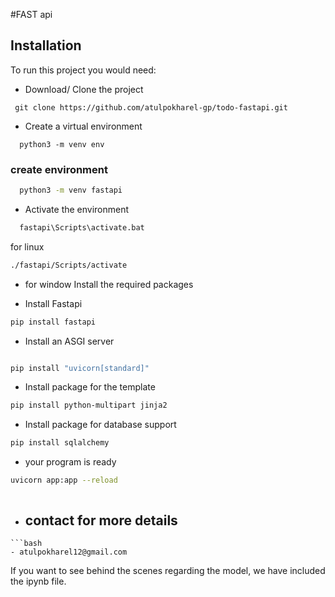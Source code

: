 #FAST api

## Installation

To run this project you would need:

- Download/ Clone the project

```git
 git clone https://github.com/atulpokharel-gp/todo-fastapi.git
```

- Create a virtual environment

```python3
  python3 -m venv env
```
### create environment
```bash
  python3 -m venv fastapi
```
- Activate the environment
```bash
  fastapi\Scripts\activate.bat
```
for linux
```bash
./fastapi/Scripts/activate
```
- for window
 Install the required packages

- Install Fastapi
```bash
pip install fastapi
```
- Install an ASGI server
```bash

pip install "uvicorn[standard]"
```
- Install package for the template

```bash
pip install python-multipart jinja2
```
- Install package for database support

```bash
pip install sqlalchemy
```
- your program is  ready
```bash
uvicorn app:app --reload
```


```
```

- ## contact for more details
```
```bash
- atulpokharel12@gmail.com
```

If you want to see behind the scenes regarding the model, we have included the ipynb file.
